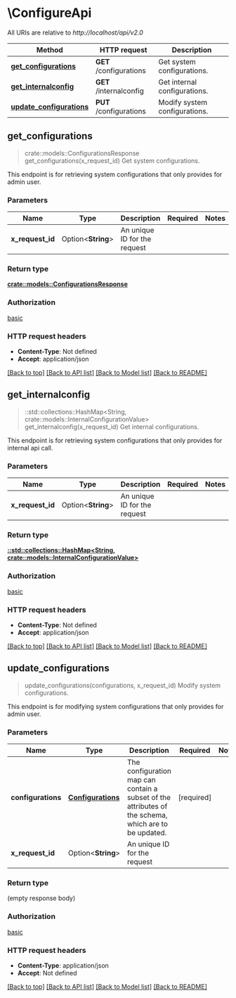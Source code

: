 # \ConfigureApi

All URIs are relative to *http://localhost/api/v2.0*

Method | HTTP request | Description
------------- | ------------- | -------------
[**get_configurations**](ConfigureApi.md#get_configurations) | **GET** /configurations | Get system configurations.
[**get_internalconfig**](ConfigureApi.md#get_internalconfig) | **GET** /internalconfig | Get internal configurations.
[**update_configurations**](ConfigureApi.md#update_configurations) | **PUT** /configurations | Modify system configurations.



## get_configurations

> crate::models::ConfigurationsResponse get_configurations(x_request_id)
Get system configurations.

This endpoint is for retrieving system configurations that only provides for admin user. 

### Parameters


Name | Type | Description  | Required | Notes
------------- | ------------- | ------------- | ------------- | -------------
**x_request_id** | Option<**String**> | An unique ID for the request |  |

### Return type

[**crate::models::ConfigurationsResponse**](ConfigurationsResponse.md)

### Authorization

[basic](../README.md#basic)

### HTTP request headers

- **Content-Type**: Not defined
- **Accept**: application/json

[[Back to top]](#) [[Back to API list]](../README.md#documentation-for-api-endpoints) [[Back to Model list]](../README.md#documentation-for-models) [[Back to README]](../README.md)


## get_internalconfig

> ::std::collections::HashMap<String, crate::models::InternalConfigurationValue> get_internalconfig(x_request_id)
Get internal configurations.

This endpoint is for retrieving system configurations that only provides for internal api call. 

### Parameters


Name | Type | Description  | Required | Notes
------------- | ------------- | ------------- | ------------- | -------------
**x_request_id** | Option<**String**> | An unique ID for the request |  |

### Return type

[**::std::collections::HashMap<String, crate::models::InternalConfigurationValue>**](InternalConfigurationValue.md)

### Authorization

[basic](../README.md#basic)

### HTTP request headers

- **Content-Type**: Not defined
- **Accept**: application/json

[[Back to top]](#) [[Back to API list]](../README.md#documentation-for-api-endpoints) [[Back to Model list]](../README.md#documentation-for-models) [[Back to README]](../README.md)


## update_configurations

> update_configurations(configurations, x_request_id)
Modify system configurations.

This endpoint is for modifying system configurations that only provides for admin user. 

### Parameters


Name | Type | Description  | Required | Notes
------------- | ------------- | ------------- | ------------- | -------------
**configurations** | [**Configurations**](Configurations.md) | The configuration map can contain a subset of the attributes of the schema, which are to be updated. | [required] |
**x_request_id** | Option<**String**> | An unique ID for the request |  |

### Return type

 (empty response body)

### Authorization

[basic](../README.md#basic)

### HTTP request headers

- **Content-Type**: application/json
- **Accept**: Not defined

[[Back to top]](#) [[Back to API list]](../README.md#documentation-for-api-endpoints) [[Back to Model list]](../README.md#documentation-for-models) [[Back to README]](../README.md)

